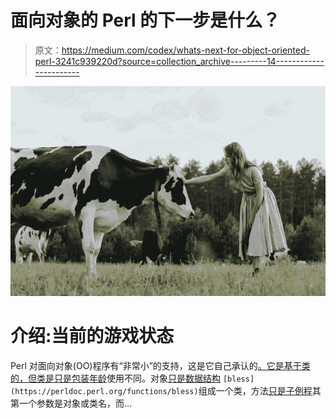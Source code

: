 # 面向对象的 Perl 的下一步是什么？

> 原文：<https://medium.com/codex/whats-next-for-object-oriented-perl-3241c939220d?source=collection_archive---------14----------------------->

![](img/b1e1365cafda455085f717edd4726341.png)

# 介绍:当前的游戏状态

Perl 对面向对象(OO)程序有“非常小”的支持，这是它自己承认的[。它是基于类的，但类是](https://perldoc.perl.org/perlootut#DESCRIPTION)[只是包装年龄](https://perldoc.perl.org/perlobj#A-Class-is-Simply-a-Package)使用不同。对象[只是数据结构](https://perldoc.perl.org/perlobj#An-Object-is-Simply-a-Data-Structure) `[bless](https://perldoc.perl.org/functions/bless)`组成一个类，方法[只是子例程](https://perldoc.perl.org/perlobj#A-Method-is-Simply-a-Subroutine)其第一个参数是对象或类名，而…